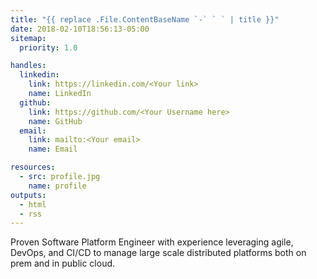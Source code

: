 ```yaml
---
title: "{{ replace .File.ContentBaseName `-` ` ` | title }}"
date: 2018-02-10T18:56:13-05:00
sitemap:
  priority: 1.0

handles:
  linkedin:
    link: https://linkedin.com/<Your link>
    name: LinkedIn
  github:
    link: https://github.com/<Your Username here>
    name: GitHub
  email:
    link: mailto:<Your email>
    name: Email

resources:
  - src: profile.jpg
    name: profile
outputs:
  - html
  - rss
---
```


Proven Software Platform Engineer with experience leveraging agile, DevOps, and CI/CD to manage large scale distributed platforms both on prem and in public cloud.
